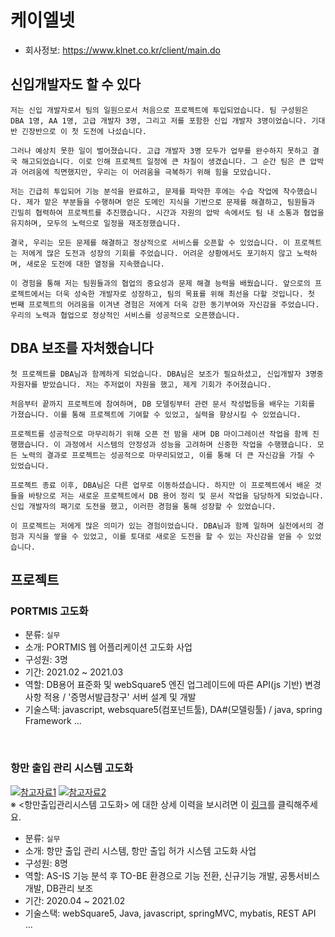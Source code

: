 # 케이엘넷
- 회사정보: https://www.klnet.co.kr/client/main.do

## 신입개발자도 할 수 있다
```
저는 신입 개발자로서 팀의 일원으로서 처음으로 프로젝트에 투입되었습니다. 팀 구성원은 DBA 1명, AA 1명, 고급 개발자 3명, 그리고 저를 포함한 신입 개발자 3명이었습니다. 기대반 긴장반으로 이 첫 도전에 나섰습니다.

그러나 예상치 못한 일이 벌어졌습니다. 고급 개발자 3명 모두가 업무를 완수하지 못하고 결국 해고되었습니다. 이로 인해 프로젝트 일정에 큰 차질이 생겼습니다. 그 순간 팀은 큰 압박과 어려움에 직면했지만, 우리는 이 어려움을 극복하기 위해 힘을 모았습니다.

저는 긴급히 투입되어 기능 분석을 완료하고, 문제를 파악한 후에는 수습 작업에 착수했습니다. 제가 맡은 부분들을 수행하며 얻은 도메인 지식을 기반으로 문제를 해결하고, 팀원들과 긴밀히 협력하여 프로젝트를 추진했습니다. 시간과 자원의 압박 속에서도 팀 내 소통과 협업을 유지하며, 모두의 노력으로 일정을 재조정했습니다.

결국, 우리는 모든 문제를 해결하고 정상적으로 서비스를 오픈할 수 있었습니다. 이 프로젝트는 저에게 많은 도전과 성장의 기회를 주었습니다. 어려운 상황에서도 포기하지 않고 노력하며, 새로운 도전에 대한 열정을 지속했습니다.

이 경험을 통해 저는 팀원들과의 협업의 중요성과 문제 해결 능력을 배웠습니다. 앞으로의 프로젝트에서는 더욱 성숙한 개발자로 성장하고, 팀의 목표를 위해 최선을 다할 것입니다. 첫 번째 프로젝트의 어려움을 이겨낸 경험은 저에게 더욱 강한 동기부여와 자신감을 주었습니다. 우리의 노력과 협업으로 정상적인 서비스를 성공적으로 오픈했습니다.
```
## DBA 보조를 자처했습니다
```
첫 프로젝트를 DBA님과 함께하게 되었습니다. DBA님은 보조가 필요하셨고, 신입개발자 3명중 자원자를 받았습니다. 저는 주저없이 자원을 했고, 제게 기회가 주어졌습니다.

처음부터 끝까지 프로젝트에 참여하며, DB 모델링부터 관련 문서 작성법등을 배우는 기회를 가졌습니다. 이를 통해 프로젝트에 기여할 수 있었고, 실력을 향상시킬 수 있었습니다.

프로젝트를 성공적으로 마무리하기 위해 오픈 전 밤을 새며 DB 마이그레이션 작업을 함께 진행했습니다. 이 과정에서 시스템의 안정성과 성능을 고려하며 신중한 작업을 수행했습니다. 모든 노력의 결과로 프로젝트는 성공적으로 마무리되었고, 이를 통해 더 큰 자신감을 가질 수 있었습니다.

프로젝트 종료 이후, DBA님은 다른 업무로 이동하셨습니다. 하지만 이 프로젝트에서 배운 것들을 바탕으로 저는 새로운 프로젝트에서 DB 용어 정리 및 문서 작업을 담당하게 되었습니다. 신입 개발자의 패기로 도전을 했고, 이러한 경험을 통해 성장할 수 있었습니다.

이 프로젝트는 저에게 많은 의미가 있는 경험이었습니다. DBA님과 함께 일하며 실전에서의 경험과 지식을 쌓을 수 있었고, 이를 토대로 새로운 도전을 할 수 있는 자신감을 얻을 수 있었습니다.
```

## 프로젝트
### PORTMIS 고도화
- 분류: ``실무``
- 소개: PORTMIS 웹 어플리케이션 고도화 사업
- 구성원: 3명
- 기간: 2021.02 ~ 2021.03
- 역할: DB용어 표준화 및 webSquare5 엔진 업그레이드에 따른 API(js 기반) 변경사항 적용 / '증명서발급창구' 서버 설계 및 개발
- 기술스택: javascript, websquare5(컴포넌트툴), DA#(모델링툴) / java, spring Framework ...
<br/>


### 항만 출입 관리 시스템 고도화
[![참고자료1](../..//IMAGES/apply.PNG)](https://pss.mof.go.kr) [![참고자료2](../../IMAGES/permit.PNG)](#)<br/>
※ <항만출입관리시스템 고도화> 에 대한 상세 이력을 보시려면 이 [링크](./pss/README.md)를 클릭해주세요.
- 분류: ``실무``
- 소개: 항만 출입 관리 시스템, 항만 출입 허가 시스템 고도화 사업 
- 구성원: 8명
- 역할: AS-IS 기능 분석 후 TO-BE 환경으로 기능 전환, 신규기능 개발, 공통서비스 개발, DB관리 보조 
- 기간: 2020.04 ~ 2021.02
- 기술스택: webSquare5, Java, javascript, springMVC, mybatis, REST API ...
<br/>
